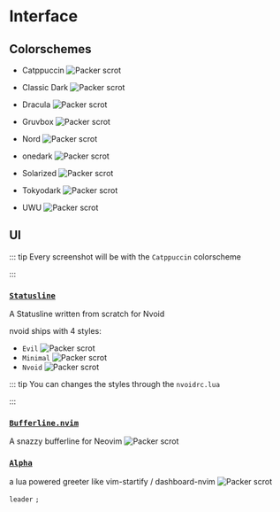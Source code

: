 # Interface

## Colorschemes

- Catppuccin
  <img :src="$withBase('/assets/themes/catppuccin.png')" alt="Packer scrot">

- Classic Dark
  <img :src="$withBase('/assets/themes/classic_dark.png')" alt="Packer scrot">

- Dracula
  <img :src="$withBase('/assets/themes/dracula.png')" alt="Packer scrot">

- Gruvbox
  <img :src="$withBase('/assets/themes/gruvbox.png')" alt="Packer scrot">

- Nord
  <img :src="$withBase('/assets/themes/nord.png')" alt="Packer scrot">

- onedark
  <img :src="$withBase('/assets/themes/onedark.png')" alt="Packer scrot">

- Solarized
  <img :src="$withBase('/assets/themes/solarized.png')" alt="Packer scrot">

- Tokyodark
  <img :src="$withBase('/assets/themes/tokyodark.png')" alt="Packer scrot">

- UWU
  <img :src="$withBase('/assets/themes/uwu.png')" alt="Packer scrot">


## UI
::: tip Every screenshot will be with the `Catppuccin` colorscheme 

:::

### [`Statusline`](https://github.com/nvoid-lua/nvoid/tree/main/lua/nvoid/ui/statusline)

A Statusline written from scratch for Nvoid

nvoid ships with 4 styles:

- `Evil`
  <img :src="$withBase('/assets/statuslines/evil.png')" alt="Packer scrot">
- `Minimal`
  <img :src="$withBase('/assets/statuslines/minimal.png')" alt="Packer scrot">
- `Nvoid`
  <img :src="$withBase('/assets/statuslines/nvoid.png')" alt="Packer scrot">

::: tip You can changes the styles through the `nvoidrc.lua`

:::


### [`Bufferline.nvim`](https://github.com/akinsho/bufferline.nvim)

A snazzy bufferline for Neovim
<img :src="$withBase('/assets/bufferline.png')" alt="Packer scrot">

### [`Alpha`](https://github.com/goolord/alpha-nvim/)

a lua powered greeter like vim-startify / dashboard-nvim
<img :src="$withBase('/assets/dashboard.png')" alt="Packer scrot">

`leader` `;`
